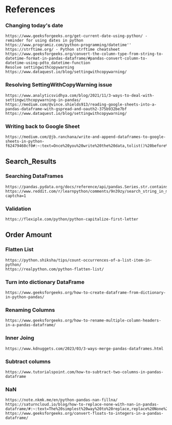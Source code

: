 # References

### Changing today's date
    https://www.geeksforgeeks.org/get-current-date-using-python/ - reminder for using dates in python
    https://www.programiz.com/python-programming/datetime''
    https://strftime.org/ - Python strftime cheatsheet
    https://www.geeksforgeeks.org/convert-the-column-type-from-string-to-datetime-format-in-pandas-dataframe/#pandas-convert-column-to-datetime-using-pdto_datetime-function
    Resolve settingwithcopywarning
    https://www.dataquest.io/blog/settingwithcopywarning/
    
### Resolving SettingWithCopyWarning issue
    https://www.analyticsvidhya.com/blog/2021/11/3-ways-to-deal-with-settingwithcopywarning-in-pandas/
    https://medium.com/@vince.shields913/reading-google-sheets-into-a-pandas-dataframe-with-gspread-and-oauth2-375b932be7bf
    https://www.dataquest.io/blog/settingwithcopywarning/


### Writing back to Google Sheet
    https://medium.com/@jb.ranchana/write-and-append-dataframes-to-google-sheets-in-python-f62479460cf0#:~:text=Once%20you%20write%20the%20data,tolist()%20before%20appending.
    
## Search_Results
### Searching DataFrames
    https://pandas.pydata.org/docs/reference/api/pandas.Series.str.contains.html
    https://www.reddit.com/r/learnpython/comments/9n39zy/search_string_in_multiple_columns_pandas/?captcha=1

### Validation
    https://flexiple.com/python/python-capitalize-first-letter

## Order Amount
### Flatten List
    https://python.shiksha/tips/count-occurrences-of-a-list-item-in-python/
    https://realpython.com/python-flatten-list/

### Turn into dictionary DataFrame 
    https://www.geeksforgeeks.org/how-to-create-dataframe-from-dictionary-in-python-pandas/

### Renaming Columns
    https://www.geeksforgeeks.org/how-to-rename-multiple-column-headers-in-a-pandas-dataframe/

### Inner Joing
    https://www.kdnuggets.com/2023/03/3-ways-merge-pandas-dataframes.html

### Subtract columns
    https://www.tutorialspoint.com/how-to-subtract-two-columns-in-pandas-dataframe 

### NaN
    https://note.nkmk.me/en/python-pandas-nan-fillna/
    https://saturncloud.io/blog/how-to-replace-none-with-nan-in-pandas-dataframe/#:~:text=The%20simplest%20way%20to%20replace,replace%20None%20values%20with%20NaN%20.
    https://www.geeksforgeeks.org/convert-floats-to-integers-in-a-pandas-dataframe/